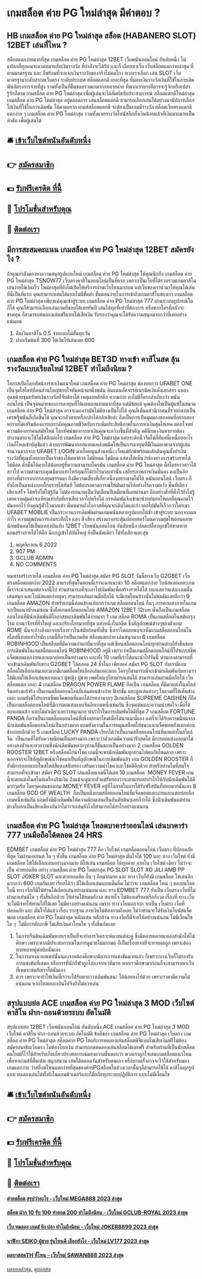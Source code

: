 # เกมสล็อต ค่าย PG ใหม่ล่าสุด มีคำตอบ ?
## HB เกมสล็อต ค่าย PG ใหม่ล่าสุด สล็อต (HABANERO SLOT) 12BET เล่นที่ไหน ?
สล็อตแตกง่ายมากที่สุด เกมสล็อต ค่าย PG ใหม่ล่าสุด 12BET เว็บพนันออนไลน์ อันดับหนึ่ง ไม่แปลกที่ทุกคนจะคาดหมายกับเงินรางวัล ที่กำลังจะได้รับ และก็ เลือกหาเว็บ เว็บสล็อตแตกง่ายล่าสุด ที่ตามมาตรฐาน และ ก็พร้อมที่จะแจกเงินรางวัลของจริงไม่คดโกง พวกเราเลือก เล่น SLOT เว็บมาตรฐานระดับสากลเว็บตรง ระดับประเทศ สล็อตแตกดี เยอะที่สุด ที่มอบเงินรางวัลเงินที่ใช้ในการเดิมพันอัตราการจ่ายที่สูง รวมทั้งเป็นที่ชื่นชอบรวมเกมจากหลายค่าย ที่พวกเราบางทีอาจจะรู้จักหรือเปล่ารู้จักก็ตาม เกมสล็อต ค่าย PG ใหม่ล่าสุด เพื่อผู้เล่นจะได้สัมผัสกับประสบการณ์ สล็อตแตกดีใหม่ล่าสุด เกมสล็อต ค่าย PG ใหม่ล่าสุด อยู่ตลอดการ เล่นสล็อตแตกดี สามารถเลือกเล่นได้อย่างนานัปการเลือกใส่เงินที่ใช้ในการเดิมพัน ได้ตามอยาก เกมส์สล็อตแตกดี จะต้องเป็นเกมมีรางวัล สล็อตเว็บตรงแตกดี  แตกง่าย ๆ เกมสล็อต ค่าย PG ใหม่ล่าสุด รวมทั้งแจกรางวัลโบนัสอีกทั้งเงินน้อยแล้วก็เงินมากมายเป็นลำดับ เพื่อผู้เล่นได้

## 🛎 [เข้าเว็บไซต์พนันอันดับหนึ่ง](https://bit.ly/3SdLNi2)
## 👉 [สมัครสมาชิก](https://bit.ly/3SdLNi2)
## 💵 [รับฟรีเครดิต ที่นี้](https://bit.ly/3dyRKHj)
## 👑 [โปรโมชั่นสำหรับคุณ](https://bit.ly/3dyRKHj)
## 📱 [ติดต่อเรา](https://bit.ly/3dyRKHj)

## มีการสะสมคะแนน เกมสล็อต ค่าย PG ใหม่ล่าสุด 12BET สมัครยังไง ?
ถ้าคุณกำลังมองหาความสนุกรูปแบบใหม่ เกมสล็อต ค่าย PG ใหม่ล่าสุด ให้คุณนึกถึง เกมสล็อต ค่าย PG ใหม่ล่าสุด TSNOW77 เว็บตรงคาสิโนออนไลน์เป็นที่แรก เพราะเป็นเว็บที่ได้รวบรวมเกมคาสิโนเล่นง่ายได้เงินเร็ว ใหม่ล่าสุดที่ยังไม่เปิดให้บริการผ่านเว็บไหนมาก่อน แต่เว็บของเรานำมาให้คุณได้เล่นที่นี่เป็นที่แรก คุณสามารถเล่นได้แบบไม่มีขั้นต่ำ ขั้นตอนง่ายในการเข้าถึงเกมคาสิโนของเรา เกมสล็อต ค่าย PG ใหม่ล่าสุด เพียงแค่คุณเข้าสู่ระบบ เกมสล็อต ค่าย PG ใหม่ล่าสุด 777 ผ่านระบบอุปกรณ์ใดก็ได้ คุณก็สามารถเลือกเล่นเกมที่ชอบได้เลยทันที เล่นได้ทุกที่เท่าที่ต้องการ หรือหากใครที่กลัวจะขาดทุน ก็สามารถทดลองเล่นฟรีแบบไม่เสียเงิน รับรองว่าคุณจะได้รับความสนุกมากกว่าที่เคยอย่างแน่นอน
1. คืนเงินคาสิโน 0.5 จ่ายออกไม่อั้นทุกวัน
2. ฝากเริ่มต้นที่ 300 ได้เงินไปเล่นเลย 600

## เกมสล็อต ค่าย PG ใหม่ล่าสุด BET3D ทางเข้า คาสิโนสด ลุ้นรางวัลแบบเรียลไทม์ 12BET ทำไมถึงนิยม ?
โอกาสเปิดโลกทัศน์การหาเงินแนวใหม่ เกมสล็อต ค่าย PG ใหม่ล่าสุด ต้องบอกว่า UFABET ONE เป็นจุดไฮไลท์ที่คนส่วนใหญ่ชอบใจหันหน้ามาพึ่งพนัน ดินแดนอัศจรรย์เนรมิตเงินดั่งเสกสรร แหล่งอุดมด้วยขุมทรัพย์เงินรางวัลที่จับต้องได้ เหตุผลหลักคือ ความง่าย คงไม่มีใครกล้าเถียงว่า พนันออนไลน์ เป็นจุดหมายของการลงทุนที่ได้ผลตอบแทนมากที่สุด แต่มีข้อแม้ คุณต้องไม่เป็นผู้แพ้ในสนาม เกมสล็อต ค่าย PG ใหม่ล่าสุด อาจจะมองว่ามันไม่มีทางเป็นไปได้ คุณก็เห็นแล้วนิว่าคนที่รวยกลายเป็นเศรษฐีพนันก็เกิดขึ้นได้ คุณจะกลัวตายหรือกล้าได้กล้าเสียล่ะ ถือเป็นการเปิดมุมมองของคนที่อยากลองหารายได้เสริมต้องการยกระดับคุณภาพชีวิตกับการเพิ่มประสิทธิภาพในการหาเงินสุดไฮเทค ตอบโจทย์ความต้องการคนสมัยใหม่ โลกทัศน์ของการหาเงินคุณจะกว้างขึ้นที่สำคัญ คตินิยม เงินหายากต้องทำงานมากจะใช้ไม่ได้อีกต่อไป เกมสล็อต ค่าย PG ใหม่ล่าสุด แค่กระดิกนิ้วจิ้มไม่กี่ทีแค่นี้เหนื่อยอะไร เงินก็ไหลเข้าบัญชีแล้ว
ด้วยการพัฒนาออกแบบแหล่งพนันให้เป็นการลงทุนที่มีเงินมหาศาลจากผู้เล่นจำนวนมากจาก UFABET LOGIN มาเกื้อหนุนส่วนหนึ่ง เว็บแม่ยักษ์พร้อมผลักดันคุณตั้งท่าเงินรางวัลที่คุณทั้งหลายเป็นเจ้าของได้มหาศาล ไม่มีหมด ไม่มีลด แสดงให้เห็นว่าช่องทางการสร้างรายได้ไม่มีอด ดังนั้นได้มากได้น้อยอยู่ที่ความสามารถใครมัน เกมสล็อต ค่าย PG ใหม่ล่าสุด มือใครยาวสาวได้สาวไป ความสามารถคุณมีมากเท่าไหร่คุณก็ได้กำไรมากเท่านั้น
เสถียรภาพการเงินมั่นคง คงเป็นอีกอย่างที่ต่างจากการลงทุนธรรมดา ถึงมีความเสี่ยงที่เกี่ยวเนื่องอย่างขาดไม่ได้ พนันออนไลน์ เว็บตรง ก็ยังถือเป็นแหล่งกอบโกยรายได้ทันที ไม่ต้องรอคาดการณ์ให้มันผ่านไปอย่างไร้ความหวัง พื้นที่เดียวเสียวเสร็จ ได้หรือไม่ได้รู้กัน ไม่ต้องรอนานเป็นวันเดือนปีเหมือนที่เคยผ่านมา อีกอย่างสิ่งที่ตั้งไว้ยังไม่รู้เลยความคุ้มค่าจะเทียบเท่ากับที่เราเสียเวลาไปหรือไม่ การเดิมพันจึงเข้ามาช่วยย่นย่อให้ผลที่คุณคาดไว้มันออกไว้ ยิ่งคุณรู้ตัวไวมากเท่า นั่นหมายถึงโอกาสที่คุณจะเติบโตและก้าวต่อไปมันก็เร็วกว่าใครเขา
UFABET MOBLIE เป็นกระบวนการเดิมพันผ่านเกมพนันหลายรูปแบบไม่ซ้ำ เข้าสู่ระบบ นอกจากผลกำไร ความสุขผ่านการเล่นระทึกใจ แสง สี เสียง สร้างแรงกระตุ้นปล่อยฮอร์โมนความสุขให้ผ่อนคลาย นักพนันคนใช้เป็นแหล่งบันเทิง 12BET เว็บพนันออนไลน์ อันดับหนึ่ง ปลดเปลื้องทุกข์ให้ขาดหาย แถมสร้างรายได้ให้อีก ฉีกกฎเข้าไปกันใหญ่ ยิงปืนนัดเดียว ได้ทั้งเสียวและสุข
1. พฤศจิกายน 6 2022
2. 907 PM
3. GCLUB ADMIN
4. NO COMMENTS

หนทางสร้างรายได้ เกมสล็อต ค่าย PG ใหม่ล่าสุด สมัคร PG SLOT วันนี้ทางเว็บ G2GBET เว็บตรงสล็อตแตกง่าย 2022 มาแรงที่สุดในตอนนี้เราจะมาแนะนำ 10 สล็อตแตกง่าย โบนัสแตกเยอะเกมที่เราจะนำเสนอต่อจากนี้ไป ท่านสามารถที่จะเอาไปเดิมพันเพื่อสร้างรายได้ได้ บอกเลยว่าแต่ละเกมนั้นเล่นสนุก และโบนัสแตกง่ายสุดๆ สามารถเล่นผ่านมือถือได้ จะมีเกมไหนบ้างนั้นไม่ชมดันเลยดีกว่า
9 เกมสล็อต AMAZON สำหรับเกมนี้ค่อนข้างแปลกกว่าเกม สล็อตออนไลน์ อื่นๆ การตกแต่งภายในเกมจะเป็นแนวป่าอเมซอน ซึ่งถือเกมสล็อตออนไลน์ AMAZON 12BET 12เบท นั้นถือเป็นเกมสล็อตออนไลน์ที่มีนักเดิมพันมีโอกาสชนะเดิมพันได้ง่ายมาก
1 เกม สล็อต ROMA เป็นเกมสล็อตในสมัยกรุงโรม อาณาจักรที่ยิ่งใหญ่ และเกรียงไกรมากที่สุด แห่งหนึ่งในอดีต ซึ่งสัญลักษณ์ต่างๆของตัวเกม ROME นั้นจะอ้างอิงมาจากเรื่องราวในสมัยก่อนทั้งสิ้น ซึ่งเราไม่ค่อยพบจะเห็นเกมสล็อตออนไลน์ในสไตล์นี้บ่อยเท่าไรนัก เกมนี้ถือว่าเป็นเกมฮิต สล็อตแตกง่าย เล่นสนุกมาก
6 เกมสล็อต  ROBINHOOD เป็นสล็อตที่มีความเก่าแก่ที่มากที่สุด แต่เซียนสล็อตออนไลน์ทุกท่านต่างก็ยังชื่นชอบการเดิมพันในเกมสล็อตออนไลน์ ROBINHOOD อยู่ดี เพราะว่าเป็นเกมสล็อตออนไลน์ที่โปรเกรสซีพแจ็คพอตแตกง่ายและแตกบ่อยเป็นอย่างมาก
และทั้ง 10 เกมที่เราได้แนะนำไปวันนี้ ท่านเองสามารถที่จะเข้ามาเดิมพันกับทาง G2GBET ได้ตลอด 24 ชั่วโมง เพียงแค่ สมัคร PG SLOT กับเรามีเกมสล็อตให้เลือกเล่นเยอะมากมีเกมสล็อตให้เลือกเล่นเยอะมาก ใครๆก็สามารถที่จะเข้ามาเดิมพันกับทางเราได้มีเกมให้เลือกเล่นหลายแนว ผู้หญิง ผู้ชาย เพศไหนๆก็สามารถเล่นได้ สามารถเล่นผ่านมือถือได้ เว็บสล็อตแตก เยอะ
4 เกมสล็อต DRAGON POWER FLAME ถือเป็น เกมสล็อต ที่มีตกแต่งในสไตล์จีนอย่างแท้จริง เป็นเกมสล็อตออนไลน์ที่เล่นค่อนข้างง่าย ฟังก์ชั่น และลูกเล่นต่างๆ ในเกมที่ให้เห็นข้างเยอะ แถมยังมีโปรเกรสซีพแจ็คพอตที่แตกได้ง่ายเอามากๆ
3เกมสล็อต SUPREME CAISHEN ก็ถือเป็นเกมสล็อตออนไลน์ที่มีการตกแต่งแบบจีนอีกเกมหนึ่งเช่นกัน ซึ่งจุดเด่นและความน่าสนใจ เมื่อได้ลองเล่นแล้ว บอกได้คำเดียวเลยว่าสนุกมาก ทำกำไรในการเดิมพันได้ดีที่สุด
7 เกมสล็อต FORTUNE PANDA ถือว่าเป็นเกมสล็อตออนไลน์ที่เพิ่งออกมาใหม่เมื่อไม่นานมานี้เอง แต่ก็จะได้รับความนิยมจากนักเดิมพันสล็อตออนไลน์เป็นอย่างมาก แถมยังความในการหมุนสล็อตให้ชนะและแจ็คพอตยังแตกค่อนข้างบ่อยอีกด้วย
5 เกมสล็อต LUCKY PANDA เรียกได้ว่าเป็นเกมสล็อตออนไลน์ที่ตกแต่งในสไตล์จีน  เป็นเกมที่ได้รับความนิยมเป็นอย่างมาก เพราะว่าตัวเกมมีความน่ารักสดใส มีการตกแต่งออกมาได้อย่างลงตัวและสวยงามซึ่งนักเดิมพันหลายๆท่านก็ชื่นชอบเป็นอย่างมาก
2 เกมสล็อต GOLDEN ROOSTER 12BET หรือสล็อตไก่นำโชค เกมนี้จะพานักเดิมพันทุกท่านไปพบกับโชคลาภ เพราะนอกจากจะใช้สัญลักษณ์นำโชคมาเป็นสัญลักษณ์ในการเดิมพันแล้ว เกม GOLDEN ROOSTER ก็ยังมีการออกแบบในสไตล์สีแดงสลับทอง เสริมความนำโชค และโชคดีอีกด้วย สำหรับท่านใดที่สนใจสามารถที่จะเข้ามา สมัคร PG SLOT เล่นสล็อตเกมนี่ได้เลย
10 เกมสล็อต  MONEY FEVER เกมนี้จะตกแต่งในสไตล์เครื่องกินเงิน ถึงแม้จะดูน่ากลัวแต่รับรองว่าจะสามารถทำกำไรให้กับนักเดิมพันได้ดีมากๆครับ โดยจุดเด่นของเกม MONEY FEVER อยู่ที่โอกาสในการได้รับฟรีสปินที่บ่อยมากนั่นเอง
8 เกมสล็อต GOD OF WEALTH  ถือเป็นหนึ่งเกมสล็อตออนไลน์ที่แจ็คพอตแตกง่ายและแตกบ่อยอีกเกมหนึ่งเช่นกัน แถมยังมีนักเดิมพันให้ความนิยมเล่นเป็นอันดับต้นๆเลยก็ว่าได้ ซึ่งนักเดิมพันแต่ท่านต่างก็บอกเป็นเสียงเดียวกันว่าไม่ว่าจะเล่นยังไงก็สามารถได้กำไรอย่างแน่นอน

## เกมสล็อต ค่าย PG ใหม่ล่าสุด โหลดบาคาร่าออนไลน์ เล่นบาคาร่า 777 บนมือถือได้ตลอด 24 HRS
EDMBET เกมสล็อต ค่าย PG ใหม่ล่าสุด 777 คือ เว็บไซต์ เกมสล็อตออนไลน์ เว็บตรง ที่ปลอดภัยที่สุด ไม่ผ่านเอเย่นต์ ใด ๆ ทั้งสิ้น เกมสล็อต ค่าย PG ใหม่ล่าสุด มั่นใจได้ 100 และ ทาง เว็บไซต์ ยังมี เกมสล็อต ให้ได้เลือกเล่นอย่างมากมาย มีให้เล่น เกมสล็อต ได้ทุกค่าย ภายใน เว็บไซต์ เดียว ไม่ว่าจะเป็น ค่ายยอดฮิต อย่าง เกมสล็อต ค่าย PG ใหม่ล่าสุด PG SLOT SLOT XO JILI AMB PP SLOT JOKER SLOT และค่ายยอดฮิต อื่น ๆ อีกมากมาย และ ทาง เว็บก็ยังมี เกมสล็อต ให้เล่นอีก มากกว่า 600 เกมกันเลย เรียกได้ว่า มีให้เลือกเล่นแบบเต็มอิ่ม ไม่ว่าจะ เกมสล็อต ไหน ๆ ของบนโลกใบนี้ ทาง เว็บก็มีให้ท่านได้เลือกเล่นอย่างแน่นอน และ ทาง EDMBET 777 ยังเป็น เว็บตรง เว็บที่ไม่ผ่านเอเย่นต์ใด ๆ ทั้งสิ้นอีกด้วย ให้ท่านได้หมดกังวล สบายใจ ไม่ต้องเครียดหรือกังวล เรื่องที่ ทาง เว็บจะไม่มีจ่ายให้ท่านไปได้เลย ไม่มีทางอย่างแน่นอน เพราะ ทาง เว็บนอกจาก จะเป็น เว็บตรง เว็บที่ปลอดภัย และ มั่นใจได้แล้ว เรื่อง รากฐาน การเงินไม่ต้องถามถึงเลย ไม่ว่าท่านจะได้รับเงินโบนัสแจ็คพอต เกมสล็อต ค่าย PG ใหม่ล่าสุด หลักแสน หลักล้าน ทาง เว็บก็มีจ่ายให้อย่างแน่นอน ไม่มีเงื่อนไขใด ๆ  ไม่มีการหักภาษี ไม่เสียเงินค่าโอนใด ๆ ทั้งสิ้นกันเลย
1. ในการเริ่มต้นเดิมพันหากเราเป็นที่จะทำการวิเคราะห์มวยแต่ละคู่ ซึ่งมีหลายหลายแหล่งสำนักให้ได้ศึกษา เพราะหากมีประสบการณ์ในการดูมวยไม่มากพอ ก็เป็นเรื่องยากที่จะทายผลถูก เพราะต้องทายหลายคู่ต่อบิลนั่นเอง
2. ในการแทงมวยสเตปนั้นนองจากต้องศึกษากติการการแข่งขันมวยแล้ว ก็เพราะบางเว็บก็ไม่รองรับการแข่งขันที่เสมอ หรือการที่นักกีฬาถูกไล่ลงจากเวทีมวย หากเราศึกษามาก่อนก็จะสามารถหาเว็บที่เหมาะสมกับเราได้นั่นเอง
3. ควร เพราะจะทำให้เงินที่เราจะได้รับหากวางเดิมพันชนะ ได้น้อยลงไปด้วย เพราะราคามีความไม่แน่นอน หากไหลเยอะเกินไปจึงยังไม่ควรเล่น

## สรุปแบบย่อ ACE เกมสล็อต ค่าย PG ใหม่ล่าสุด 3 MOD เว็บไซต์ คาสิโน ฝาก-ถอนด้วยระบบ อัตโนมัติ
สรุปแบบย่อ 12BET เว็บพนันออนไลน์ อันดับหนึ่ง ACE เกมสล็อต ค่าย PG ใหม่ล่าสุด 3 MOD เว็บไซต์ คาสิโน ฝาก-ถอนด้วยระบบ อัตโนมัติ ข้อดีของ เกมสล็อต ค่าย PG ใหม่ล่าสุด เว็บตรง เกมสล็อต ค่าย PG ใหม่ล่าสุด สล็อตค่าย PG ให้บริการทดลองเล่นสล็อตพีจีแบบไม่เสียเงินฟรีไม่ต้อง สมัครสมาชิกเว็บตรง ไม่ต้องโยกเงิน สามารถกดทดลองเล่นสล็อตได้เลยฟรี สำหรับท่านที่เป็นนักสล็อตคนใหม่ก็ไว้ใช้สำหรับเก็บเกี่ยวประสบการณ์มองความชื่นชอบว่า พวกเราถูกใจเล่นเกมสล็อตแนวไหน เพื่อหาเกมส์ที่ตื่นเต้น สนุกสนาน เล่นได้ตลอดวันสำหรับตนเอง หรือบางครั้งอาจจะไว้ใช้สำหรับมองเกมแตกง่าย ว่าสล็อตไหนแตกง่ายที่สุดของค่ายPGสล็อตในช่วงเวลานั้นๆก็สามารถใช้ได้ คาสิโนทุกรูปแบบ ทดลองเล่นได้ทั้งยังในคอมพิวเตอร์และก็มือถือทุกระบบปฎิบัติการ แบบไม่มีเงื่อนไข

## 🛎 [เข้าเว็บไซต์พนันอันดับหนึ่ง](https://bit.ly/3SdLNi2)
## 👉 [สมัครสมาชิก](https://bit.ly/3SdLNi2)
## 💵 [รับฟรีเครดิต ที่นี้](https://bit.ly/3dyRKHj)
## 👑 [โปรโมชั่นสำหรับคุณ](https://bit.ly/3dyRKHj)
## 📱 [ติดต่อเรา](https://bit.ly/3dyRKHj)

#### [ค่ายสล็อต สรุปว่าอะไร - เว็บใหม่ MEGA888 2023 ล่าสุด](https://atom.io/themes/ค่ายสล็อต%20สรุปว่าอะไร%20-%20เว็บใหม่%20mega888%202023%20ล่าสุด)
#### [สล็อต ฝาก 10 รับ 100 ทำยอด 200 ทำไมถึงนิยม - เว็บใหม่ GCLUB-ROYAL 2023 ล่าสุด](https://atom.io/themes/สล็อต%20ฝาก%2010%20รับ%20100%20ทำยอด%20200%20ทำไมถึงนิยม%20-%20เว็บใหม่%20gclub-royal%202023%20ล่าสุด)
#### [เว็บ ทดลอง เกมส์ ยิง ปลา ทำไมถึงนิยม - เว็บใหม่ JOKER8899 2023 ล่าสุด](https://atom.io/themes/เว็บ%20ทดลอง%20เกมส์%20ยิง%20ปลา%20ทำไมถึงนิยม%20-%20เว็บใหม่%20joker8899%202023%20ล่าสุด)
#### [นาฬิกา SEIKO ผู้ชาย รุ่นไหนดี เลือกยังไง - เว็บใหม่ LV177 2023 ล่าสุด](https://atom.io/themes/นาฬิกา%20seiko%20ผู้ชาย%20รุ่นไหนดี%20เลือกยังไง%20-%20เว็บใหม่%20lv177%202023%20ล่าสุด)
#### [ผลบาสสดTH ที่ไหน - เว็บใหม่ SAWAN888 2023 ล่าสุด](https://atom.io/themes/ผลบาสสดth%20ที่ไหน%20-%20เว็บใหม่%20sawan888%202023%20ล่าสุด)

[ผลบอลล่าสุด](https://siamsport.tv "ผลบอลล่าสุด"), [ดูบอลสด](https://siamsport.tv/ดูบอลสด "ดูบอลสด")